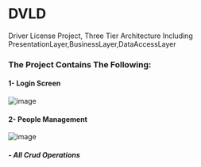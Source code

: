 # DVLD
Driver License Project, Three Tier Architecture Including PresentationLayer,BusinessLayer,DataAccessLayer
### The Project Contains The Following:
#### 1- Login Screen
![image](https://github.com/user-attachments/assets/ae6c2c8f-cd07-450b-9a9a-958b9d3925dd)
#### 2- People Management
![image](https://github.com/user-attachments/assets/23cf93f5-2d83-40a7-8f87-1d270edea2a7)
##### - All Crud Operations



